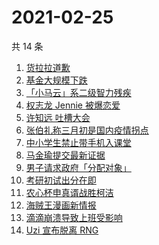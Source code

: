# 2021-02-25

共 14 条

<!-- BEGIN -->
<!-- 最后更新时间 Thu Feb 25 2021 23:11:03 GMT+0800 (CST) -->

1. [货拉拉道歉](https://www.zhihu.com/search?q=货拉拉)
2. [基金大规模下跌](https://www.zhihu.com/search?q=基金大跌)
3. [「小马云」系二级智力残疾](https://www.zhihu.com/search?q=小马云)
4. [权志龙 Jennie 被爆恋爱](https://www.zhihu.com/search?q=jennie权志龙)
5. [许知远 吐槽大会](https://www.zhihu.com/search?q=许知远)
6. [张伯礼称三月初是国内疫情拐点](https://www.zhihu.com/search?q=新冠疫情拐点)
7. [中小学生禁止带手机入课堂](https://www.zhihu.com/search?q=中小学禁止带手机)
8. [马金瑜提交最新证据](https://www.zhihu.com/search?q=马金瑜)
9. [男子请求政府「分配对象」](https://www.zhihu.com/search?q=分配对象)
10. [考研初试出分在即](https://www.zhihu.com/search?q=2021考研)
11. [农心杯申真谞战胜柯洁](https://www.zhihu.com/search?q=柯洁)
12. [海贼王漫画新情报](https://www.zhihu.com/search?q=海贼王)
13. [滴滴崩溃导致上班受影响](https://www.zhihu.com/search?q=滴滴)
14. [Uzi 宣布脱离 RNG](https://www.zhihu.com/search?q=uzi)

<!-- END -->
